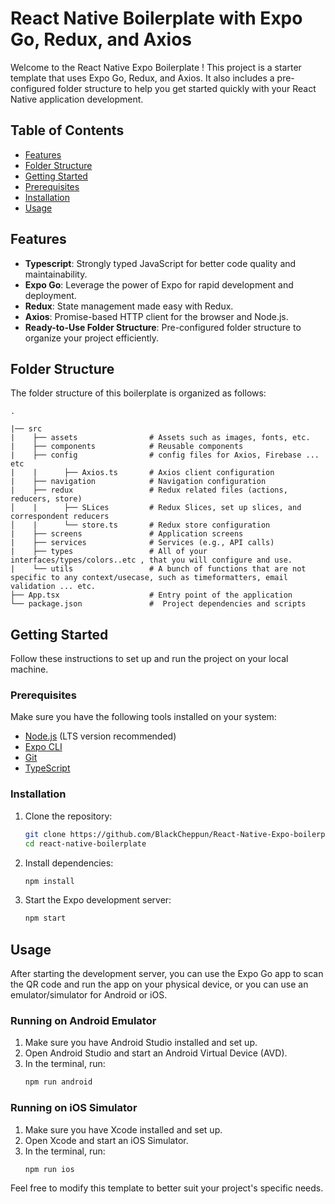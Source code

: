 # React Native Boilerplate with Expo Go, Redux, and Axios

Welcome to the React Native Expo Boilerplate ! This project is a starter template that uses Expo Go, Redux, and Axios. It also includes a pre-configured folder structure to help you get started quickly with your React Native application development.

## Table of Contents

- [Features](#features)
- [Folder Structure](#folder-structure)
- [Getting Started](#getting-started)
- [Prerequisites](#prerequisites)
- [Installation](#installation)
- [Usage](#usage)

## Features
- **Typescript**: Strongly typed JavaScript for better code quality and maintainability.
- **Expo Go**: Leverage the power of Expo for rapid development and deployment.
- **Redux**: State management made easy with Redux.
- **Axios**: Promise-based HTTP client for the browser and Node.js.
- **Ready-to-Use Folder Structure**: Pre-configured folder structure to organize your project efficiently.

## Folder Structure

The folder structure of this boilerplate is organized as follows:

```
.
          
|── src
|    ├── assets                # Assets such as images, fonts, etc.
|    ├── components            # Reusable components
|    ├── config                # config files for Axios, Firebase ... etc
|    |      ├── Axios.ts       # Axios client configuration        
|    ├── navigation            # Navigation configuration
|    ├── redux                 # Redux related files (actions, reducers, store)
│    |      ├── SLices         # Redux Slices, set up slices, and correspondent reducers
│    |      └── store.ts       # Redux store configuration
|    ├── screens               # Application screens
|    ├── services              # Services (e.g., API calls)
|    ├── types                 # All of your interfaces/types/colors..etc , that you will configure and use.
|    └── utils                 # A bunch of functions that are not specific to any context/usecase, such as timeformatters, email validation ... etc.
├── App.tsx                    # Entry point of the application
└── package.json               #  Project dependencies and scripts
```

## Getting Started

Follow these instructions to set up and run the project on your local machine.

### Prerequisites

Make sure you have the following tools installed on your system:

- [Node.js](https://nodejs.org/) (LTS version recommended)
- [Expo CLI](https://docs.expo.dev/get-started/installation/)
- [Git](https://git-scm.com/)
- [TypeScript](https://www.typescriptlang.org/)

### Installation

1. Clone the repository:
   ```sh
   git clone https://github.com/BlackCheppun/React-Native-Expo-boilerplate
   cd react-native-boilerplate
   ```

2. Install dependencies:
   ```sh
   npm install
   ```

3. Start the Expo development server:
   ```sh
   npm start
   ```

## Usage

After starting the development server, you can use the Expo Go app to scan the QR code and run the app on your physical device, or you can use an emulator/simulator for Android or iOS.

### Running on Android Emulator

1. Make sure you have Android Studio installed and set up.
2. Open Android Studio and start an Android Virtual Device (AVD).
3. In the terminal, run:
   ```sh
   npm run android
   ```

### Running on iOS Simulator

1. Make sure you have Xcode installed and set up.
2. Open Xcode and start an iOS Simulator.
3. In the terminal, run:
   ```sh
   npm run ios
   ```

Feel free to modify this template to better suit your project's specific needs.
